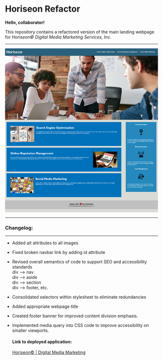 
# Horiseon Refactor

**Hello, collaborator!**

This repository contains a refactored version of the main landing webpage for *Horiseon&copy; Digital Media Marketing Services, Inc.*  

***

![Finished Product](/assets/readme-imgs/Finished-product.png)
  
***

### **Changelog**:  

***

- Added alt attributes to all images
- Fixed broken navbar link by adding id attribute
- Revised overall semantics of code to support SEO and accessibility standards  
     div --> nav  
     div --> aside  
     div --> section  
     div --> footer, etc.  
- Consolidated selectors within stylesheet to eliminate redundancies
- Added appropriate webpage title
- Created footer banner for improved content division emphasis.
- Implemented media query into CSS code to improve accessibility on smaller viewports.

  
  #### **Link to deployed application:**
  [Horiseon&copy; | Digital Media Marketing](https://numinousblue.github.io/Horiseon-Refactor/)